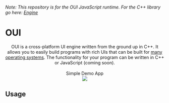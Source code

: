 ###### Note: This repository is for the OUI JavaScript runtime. For the C++ library go here: [Engine](https://github.com/nik-m2/OUI-engine)

# OUI

<p align="center">
    OUI is a cross-platform UI engine written from the ground up in C++. It allows you to easily build programs with rich UIs that can be built for <a href="#supported-platforms">many operating systems</a>. The functionality for your program can be written in C++ or JavaScript (coming soon).
    <br><br>
    Simple Demo App
    <br>
    <img src="https://user-images.githubusercontent.com/20328954/55766682-bb1c1800-5a43-11e9-9a90-2d085f60d916.gif"/>
<p align="center">
    
## Usage
